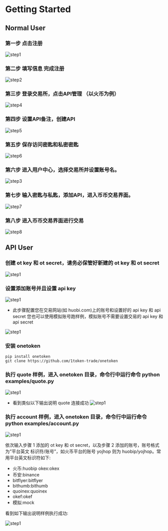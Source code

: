 # Getting Started

## Normal User

### 第一步 点击注册

![step1](https://1token.trade/oss/web/guide/guide1.jpg)

### 第二步 填写信息 完成注册

![step2](https://1token.trade/oss/web/guide/guide2.jpg)

### 第三步 登录交易所，点击API管理 （以火币为例）

![step4](https://1token.trade/oss/web/guide/guide4.jpg)

### 第四步 设置API备注，创建API

![step5](https://1token.trade/oss/web/guide/guide5.jpg)

### 第五步 保存访问密匙和私密密匙

![step6](https://1token.trade/oss/web/guide/guide6.jpg)

### 第六步 进入用户中心，选择交易所并设置账号名。

![step3](https://1token.trade/oss/web/guide/guide3.jpg)

### 第七步 输入密匙与私匙，添加API，进入币币交易界面。

![step7](https://1token.trade/oss/web/guide/guide7.jpg)

### 第八步 进入币币交易界面进行交易

![step8](https://1token.trade/oss/web/guide/eightStep.jpg)

## API User

### 创建 ot key 和 ot secret，请务必保管好新建的 ot key 和 ot secret

![step1](https://1token.trade/oss/web/guide2/pic1.jpg)

### 设置添加账号并且设置 api key

![step1](https://1token.trade/oss/web/guide2/pic2.jpg)

* 此步骤配置您在交易网站(如 huobi.com)上的账号和设置好的 api key 和 api secret 您也可以使用模拟账号跑样例，模拟账号不需要设置交易的 api key 和 api secret

![step1](https://1token.trade/oss/web/guide2/pic3.jpg)

### 安装 onetoken

```
pip install onetoken
git clone https://github.com/1token-trade/onetoken
```


### 执行 quote 样例，进入 onetoken 目录，命令行中运行命令 python examples/quote.py

![step1](https://1token.trade/oss/web/guide2/pic4.jpg)

* 看到类似以下输出说明 quote 连接成功
![step1](https://1token.trade/oss/web/guide2/pic5.jpg)


### 执行 account 样例，进入 onetoken 目录，命令行中运行命令 python examples/account.py

![step1](https://1token.trade/oss/web/guide2/pic6.jpg)

依次输入步骤 1 添加的 ot key 和 ot secret，以及步骤 2 添加的账号，账号格式为”平台英文 标识符/账号”，如火币平台的账号 yojhop 则为 huobip/yojhop。常用平台英文标识符如下:

* 火币:huobip okex:okex
* 币安:binance
* bitflyer:bitflyer
* bithumb:bithumb
* quoinex:quoinex
* okef:okef
* 模拟:mock

看到如下输出说明样例执行成功:


![step1](https://1token.trade/oss/web/guide2/pic7.jpg)
